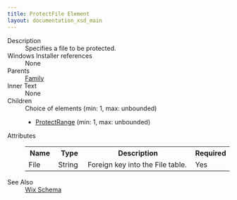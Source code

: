 ```yaml
---
title: ProtectFile Element
layout: documentation_xsd_main
---
```

<dl>
  <dt>Description</dt>
  <dd>Specifies a file to be protected.</dd>
  <dt>Windows Installer references</dt>
  <dd>None</dd>
  <dt>Parents</dt>
  <dd>
    <a href="../family/">Family</a>
  </dd>
  <dt>Inner Text</dt>
  <dd>None</dd>
  <dt>Children</dt>
  <dd>Choice of elements (min: 1, max: unbounded)<ul><li><a href="../protectrange/">ProtectRange</a> (min: 1, max: unbounded)</li></ul></dd>
  <dt>Attributes</dt>
  <dd>
    <table cellspacing="0" cellpadding="0" class="schema">
      <tr>
        <th width="15%">Name</th>
        <th width="15%">Type</th>
        <th width="65%">Description</th>
        <th width="15%">Required</th>
      </tr>
      <tr>
        <td>File</td>
        <td>String</td>
        <td>Foreign key into the File table.</td>
        <td>Yes</td>
      </tr>
    </table>
  </dd>
  <dt>See Also</dt>
  <dd>
    <a href="../">Wix Schema</a>
  </dd>
</dl>
